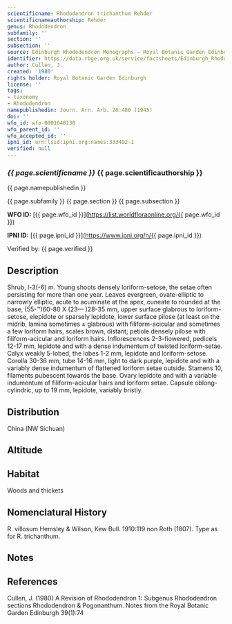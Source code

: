 ```yaml
---
scientificname: Rhododendron trichanthum Rehder
scientificnameauthorship: Rehder
genus: Rhododendron
subfamily: ''
section: ''
subsection: ''
source: Edinburgh Rhododendron Monographs – Royal Botanic Garden Edinburgh
identifier: https://data.rbge.org.uk/service/factsheets/Edinburgh_Rhododendron_Monographs.xhtml
author: Cullen, J.
created: '1980'
rights holder: Royal Botanic Garden Edinburgh
license: ''
tags:
- taxonomy
- Rhododendron
namepublishedin: Journ. Arn. Arb. 26:480 (1945)
doi: ''
wfo_id: wfo-0001048138
wfo_parent_id: ''
wfo_accepted_id: ''
ipni_id: urn:lsid:ipni.org:names:333492-1
verified: null
---
```

### _{{ page.scientificname }}_ {{ page.scientificauthorship }}
 {{ page.namepublishedin }}

{{ page.subfamily }} {{ page.section }} {{ page.subsection }}

**WFO ID:** [{{ page.wfo_id }}](https://list.worldfloraonline.org/{{ page.wfo_id }})

**IPNI ID:** [{{ page.ipni_id }}](https://www.ipni.org/n/{{ page.ipni_id }})

Verified by: {{ page.verified }}



## Description
Shrub, l-3(-6) m. Young shoots densely loriform-setose, the setae often persisting for more than one year. Leaves evergreen, ovate-elliptic to narrowly elliptic, acute to acuminate at the apex, cuneate to rounded at the base, (55-™)60-80 X (23— )28-35 mm, upper surface glabrous to loriform-setose, elepidote or sparsely lepidote, lower surface pilose (at least on the midrib, lamina sometimes ± glabrous) with filiform-acicular and sometimes a few loriform hairs, scales brown, distant; petiole densely pilose with filiform-acicular and loriform hairs. Inflorescences 2-3-fiowered, pedicels 12-17 mm, lepidote and with a dense indumentum of twisted loriform-setae. Calyx weakly 5-lobed, the lobes 1-2 mm, lepidote and loriform-setose. Corolla 30-36 mm, tube 14-16 mm, light to dark purple, lepidote and with a variably dense indumentum of flattened loriform setae outside. Stamens 10, filaments pubescent towards the base. Ovary lepidote and with a variable indumentum of filiform-acicular hairs and loriform setae. Capsule oblong-cylindric, up to 19 mm, lepidote, variably bristly.

## Distribution
China (NW Sichuan)

## Altitude


## Habitat
Woods and thickets

## Nomenclatural History
R. villosum Hemsley & Wilson, Kew Bull. 1910:119 non Roth (1807). Type as for R. trichanthum.
                       
## Notes


## References

Cullen, J. (1980) A Revision of Rhododendron 1: Subgenus Rhododendron sections Rhododendron & Pogonanthum. Notes from the Royal Botanic Garden Edinburgh 39(1):74
